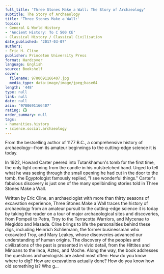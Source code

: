 ```yaml
---
full_title: 'Three Stones Make a Wall: The Story of Archaeology'
subtitle: The Story of Archaeology
title: 'Three Stones Make a Wall:'
topics:
- General & World History
- 'Ancient History: To C 500 CE'
- Classical History / Classical Civilisation
date_published: '2017-03-07'
authors:
- Eric H. Cline
publisher: Princeton University Press
format: Hardcover
language: English
source: Bookshelf
cover:
  filename: 9780691166407.jpg
  media_type: data:image/image/jpeg;base64
length: '448'
type: null
link: null
date: null
asin: '9780691166407'
rating: {}
order_summary: null
tags:
- humanities.history
- science.social.archaeology
---
```

From the bestselling author of 1177 B.C., a comprehensive history of archaeology--from its amateur beginnings to the cutting-edge science it is today.

In 1922, Howard Carter peered into Tutankhamun's tomb for the first time, the only light coming from the candle in his outstretched hand. Urged to tell what he was seeing through the small opening he had cut in the door to the tomb, the Egyptologist famously replied, "I see wonderful things." Carter's fabulous discovery is just one of the many spellbinding stories told in Three Stones Make a Wall.

Written by Eric Cline, an archaeologist with more than thirty seasons of excavation experience, Three Stones Make a Wall traces the history of archaeology from an amateur pursuit to the cutting-edge science it is today by taking the reader on a tour of major archaeological sites and discoveries, from Pompeii to Petra, Troy to the Terracotta Warriors, and Mycenae to Megiddo and Masada. Cline brings to life the personalities behind these digs, including Heinrich Schliemann, the former businessman who excavated Troy, and Mary Leakey, whose discoveries advanced our understanding of human origins. The discovery of the peoples and civilizations of the past is presented in vivid detail, from the Hittites and Minoans to the Inca, Aztec, and Moche. Along the way, the book addresses the questions archaeologists are asked most often: How do you know where to dig? How are excavations actually done? How do you know how old something is? Who g...
